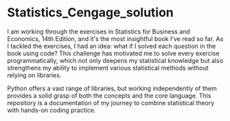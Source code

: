 # Statistics_Cengage_solution

I am working through the exercises in Statistics for Business and Economics, 14th Edition, and it's the most insightful book I've read so far. As I tackled the exercises, I had an idea: what if I solved each question in the book using code? This challenge has motivated me to solve every exercise programmatically, which not only deepens my statistical knowledge but also strengthens my ability to implement various statistical methods without relying on libraries.

Python offers a vast range of libraries, but working independently of them provides a solid grasp of both the concepts and the core language. This repository is a documentation of my journey to combine statistical theory with hands-on coding practice.

